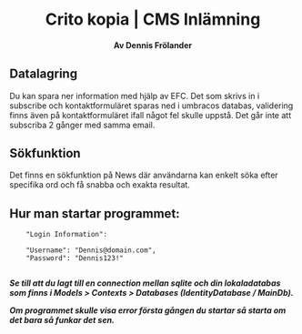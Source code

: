 <h1 align="center"> Crito kopia | CMS Inlämning </h1>
<h4 align="center">Av Dennis Frölander</h4>

## Datalagring
Du kan spara ner information med hjälp av EFC. Det som skrivs in i subscribe och kontaktformuläret sparas ned i umbracos databas, validering finns även på kontaktformuläret ifall något fel skulle uppstå. Det går inte att subscriba 2 gånger med samma email.



## Sökfunktion
Det finns en sökfunktion på News där användarna kan enkelt söka efter specifika ord och få snabba och exakta resultat.

## Hur man startar programmet:

```
    "Login Information":

    "Username": "Dennis@domain.com",
    "Password": "Dennis123!"
  
  ```
  
  ***Se till att du lagt till en connection mellan sqlite och din lokaladatabas som finns i Models > Contexts > Databases (IdentityDatabase / MainDb).***


***Om programmet skulle visa error första gången du startar så starta om det bara så funkar det sen.***
